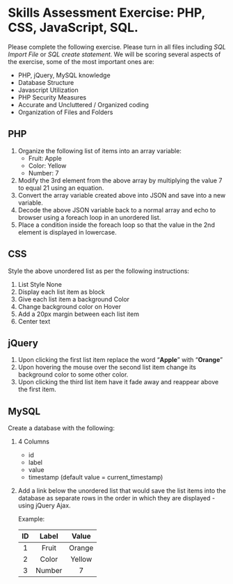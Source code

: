 # Skills Assessment Exercise: PHP, CSS, JavaScript, SQL.

Please complete the following exercise. Please turn in all files including _SQL Import File_ or _SQL create statement_. We will be scoring several aspects of the exercise, some of the most important ones are:

* PHP, jQuery, MySQL knowledge
* Database Structure
* Javascript Utilization
* PHP Security Measures
* Accurate and Uncluttered / Organized coding
* Organization of Files and Folders

## PHP

1. Organize the following list of items into an array variable:
	* Fruit: Apple
	* Color: Yellow
	* Number: 7
2. Modify the 3rd element from the above array by multiplying the value 7 to equal 21 using an equation.
3. Convert the array variable created above into JSON and save into a new variable.
4. Decode the above JSON variable back to a normal array and echo to browser using a foreach loop in an unordered list.
5. Place a condition inside the foreach loop so that the value in the 2nd element is displayed in lowercase.

## CSS

Style the above unordered list as per the following instructions:

1. List Style None
2. Display each list item as block
3. Give each list item a background Color
4. Change background color on Hover
5. Add a 20px margin between each list item
6. Center text

## jQuery

1. Upon clicking the first list item replace the word “__Apple__” with “__Orange__”
2. Upon hovering the mouse over the second list item change its background color to some other color.
3. Upon clicking the third list item have it fade away and reappear above the first item.

## MySQL

Create a database with the following:

1. 4 Columns
	* id
	* label
	* value
	* timestamp (default value = current_timestamp)
2. Add a link below the unordered list that would save the list items into the database as separate rows in the order in which they are displayed - using jQuery Ajax.

	Example:

	| ID  | Label  | Value  |
	|:---:|:------:|:------:|
	| 1   | Fruit  | Orange |
	| 2   | Color  | Yellow |
	| 3   | Number | 7      |
